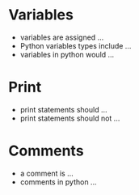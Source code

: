 # Variables
* variables are assigned ...
* Python variables types include ...
* variables in python would ...

# Print
* print statements should ...
* print statements should not ...

# Comments
* a comment is ...
* comments in python ...

